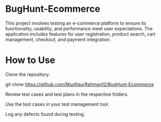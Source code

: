 # BugHunt-Ecommerce
This project involves testing an e-commerce platform to ensure its functionality, usability, and performance meet user expectations. The application includes features for user registration, product search, cart management, checkout, and payment integration.


# How to Use

Clone the repository:

git clone https://github.com/MusfiqurRahman12/BugHunt-Ecommerce

Review test cases and test plans in the respective folders.

Use the test cases in your test management tool.

Log any defects found during testing.

